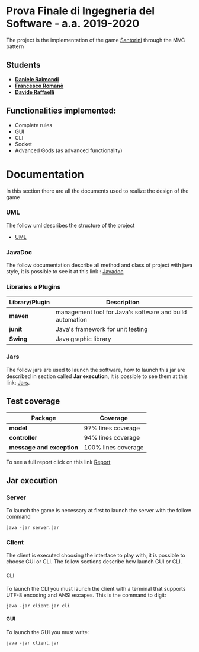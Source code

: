 # Prova Finale di Ingegneria del Software - a.a. 2019-2020

The project is the implementation of the game [Santorini](http://www.craniocreations.it/prodotto/santorini/) through 
the MVC pattern

## Students
- [__Daniele Raimondi__](https://github.com/OGray98)
- [__Francesco Romanò__](https://github.com/romano-francesco)
- [__Davide Raffaelli__](https://github.com/daxus4)

## Functionalities implemented:
- Complete rules
- GUI
- CLI
- Socket
- Advanced Gods (as advanced functionality)

# Documentation
In this section there are all the documents used to realize the design of the game

### UML
The follow uml describes the structure of the project
- [UML](https://github.com/OGray98/ing-sw-2020-Raimondi-Romano-Raffaelli/tree/master/deliveries/uml)


### JavaDoc
The follow documentation describe all method and class of project with java style, it is possible to see it at this link : [Javadoc](https://github.com/OGray98/ing-sw-2020-Raimondi-Romano-Raffaelli/tree/master/deliveries/javadoc)

### Libraries e Plugins
|Library/Plugin|Description|
|---------------|-----------|
|__maven__|management tool for Java's software and build automation|
|__junit__|Java's framework for unit testing|
|__Swing__|Java graphic library|


### Jars
The follow jars are used to launch the software, how to launch this jar are described in section called __Jar execution__, it is possible to see them at this link: [Jars](https://github.com/OGray98/ing-sw-2020-Raimondi-Romano-Raffaelli/tree/master/deliveries/jar).


## Test coverage

|Package|Coverage|
|---------------|-----------|
|__model__| 97% lines coverage|
|__controller__|94% lines coverage|
|__message and exception__|100% lines coverage|

To see a full report click on this link [Report](https://github.com/OGray98/ing-sw-2020-Raimondi-Romano-Raffaelli/tree/master/deliveries/report)

## Jar execution

### Server
To launch the game is necessary at first to launch the server with the follow command

```
java -jar server.jar
```

### Client
The client is executed choosing the interface to play with, it is possible to choose GUI or CLI.
The follow sections describe how launch GUI or CLI.

#### CLI
To launch the CLI you must launch the client with a terminal that supports UTF-8 encoding and ANSI escapes.
This is the command to digit:
```
java -jar client.jar cli
```
#### GUI
To launch the GUI you must write:
```
java -jar client.jar 

```
